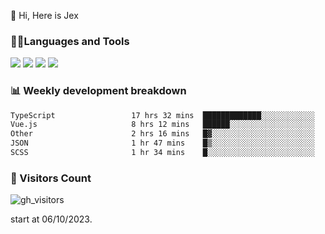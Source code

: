  👋 Hi, Here is Jex

 

### 🧑‍💻Languages and Tools

<code><a href="https://react.dev"><img src="https://api.iconify.design/logos:react.svg" /></a></code>
<code><a href="https://github.com/vuejs/core"><img src="https://api.iconify.design/logos:vue.svg" /></a></code> 
<code><a href="https://github.com/microsoft/TypeScript"><img src="https://api.iconify.design/logos:typescript-icon.svg" /></a></code>
<code><a href="https://threejs.org/"><img src="https://api.iconify.design/logos:threejs.svg" /></a></code>

### 📊 Weekly development breakdown

<!--START_SECTION:waka-->

```txt
TypeScript                 17 hrs 32 mins  █████████████░░░░░░░░░░░░   51.40 %
Vue.js                     8 hrs 12 mins   ██████░░░░░░░░░░░░░░░░░░░   24.04 %
Other                      2 hrs 16 mins   █▓░░░░░░░░░░░░░░░░░░░░░░░   06.67 %
JSON                       1 hr 47 mins    █▒░░░░░░░░░░░░░░░░░░░░░░░   05.24 %
SCSS                       1 hr 34 mins    █░░░░░░░░░░░░░░░░░░░░░░░░   04.60 %
```

<!--END_SECTION:waka-->


### 👀 Visitors Count

![gh_visitors](https://profile-counter.glitch.me/jexlau/count.svg)

start at 06/10/2023.
